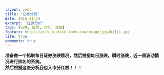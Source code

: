 ```yaml
---
layout: post
title: "证券分析"
date: 2016-11-14
excerpt: "证券分析"
tags: [证券, 股票, 分析, 爬虫]
feature: https://cdn.justice-love.com/image/jpg/bjfj1.jpg
life: true
comments: true
---
```


**准备做一个抓取每日证券涨跌情况，然后根据每日涨跌，瞬时涨跌，近一周波动情况进行排名的系统。<br/>**
**然后根据这些分析我也入市分红啦！！！**
